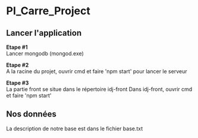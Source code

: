 # PI_Carre_Project

## Lancer l'application
<b>Etape #1</b><br/>
Lancer mongodb (mongod.exe)

<b>Etape #2</b><br/>
A la racine du projet, ouvrir cmd et faire 'npm start' pour lancer le serveur

<b>Etape #3</b><br/>
La partie front se situe dans le répertoire idj-front
Dans idj-front, ouvrir cmd et faire 'npm start'

## Nos données
La description de notre base est dans le fichier base.txt
